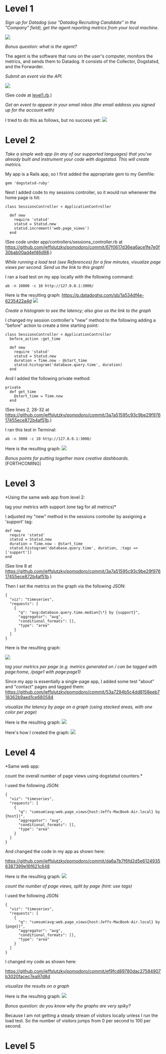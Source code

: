 # Level 1

*Sign up for Datadog (use "Datadog Recruiting Candidate" in the "Company" field), get the agent reporting metrics from your local machine.*

<img src="img/img-1.png">

*Bonus question: what is the agent?*

The agent is the software that runs on the user's computer, monitors the metrics, and sends them to Datadog. It consists of the Collector, Dogstatsd, and the Forwarder.

*Submit an event via the API.*

<img src="img/img-2.png">

(See code at <a href="level1.rb">level1.rb</a>.)

*Get an event to appear in your email inbox (the email address you signed up for the account with)*

I tried to do this as follows, but no success yet:
<img src="img/img-3.png">


# Level 2

*Take a simple web app (in any of our supported languages) that you've already built and instrument your code with dogstatsd. This will create metrics.*

My app is a Rails app, so I first added the appropriate gem to my Gemfile:

    gem 'dogstatsd-ruby'

Next I added code to my sessions controller, so it would run whenever the home page is hit:

    class SessionsController < ApplicationController

      def new
        require 'statsd'
        statsd = Statsd.new
        statsd.increment('web.page_views')
      end

(See code under app/controllers/sessions_controller.rb at  https://github.com/jeffslutzky/pomodoro/commit/67f0617d36ea6ace1fe7e0f30bab00ad4ef46d98.)


*While running a load test (see References) for a few minutes, visualize page views per second. Send us the link to this graph!*

I ran a load test on my app locally with the following command:

    ab -n 10000 -c 10 http://127.0.0.1:3000/

Here is the resulting graph: https://p.datadoghq.com/sb/1a534df4e-6235422a4d
<img src="img/img-4.png">

*Create a histogram to see the latency; also give us the link to the graph*

I changed my session controller's "new" method to the following adding a "before" action to create a time starting point:

    class SessionsController < ApplicationController
      before_action :get_time

      def new
        require 'statsd'
        statsd = Statsd.new
        duration = Time.now - @start_time
        statsd.histogram('database.query.time', duration)
      end

And I added the following private method:

    private
      def get_time
        @start_time = Time.now
      end

(See lines 2, 28-32 at https://github.com/jeffslutzky/pomodoro/commit/3a7a51595c93c9be29f97617455ece872b4af51b.)

I ran this test in Terminal:

    ab -n 3000 -c 10 http://127.0.0.1:3000/

Here is the resulting graph:
<img src="img/img-5.png">

*Bonus points for putting together more creative dashboards.*
[FORTHCOMING]


# Level 3

*Using the same web app from level 2:

tag your metrics with support (one tag for all metrics)*

I adjusted my "new" method in the sessions controller by assigning a 'support' tag:

    def new
      require 'statsd'
      statsd = Statsd.new
      duration = Time.now - @start_time
      statsd.histogram('database.query.time', duration, :tags => ['support'])
    end

(See line 8 at https://github.com/jeffslutzky/pomodoro/commit/3a7a51595c93c9be29f97617455ece872b4af51b.)


Then I set the metrics on the graph via the following JSON:

    {    
      "viz": "timeseries",
      "requests": [
        {
          "q": "avg:database.query.time.median{\*} by {support}",
          "aggregator": "avg",
          "conditional_formats": [],
          "type": "area"
        }
      ]
    }

Here is the resulting graph:

<img src="img/img-6.png">


*tag your metrics per page (e.g. metrics generated on / can be tagged with page:home, /page1 with page:page1)*

Since my app is essentially a single-page app, I added some test "about" and "contact" pages and tagged them: https://github.com/jeffslutzky/pomodoro/commit/53a7294b5c4dd8158eeb718362b9aed1ce680584

*visualize the latency by page on a graph (using stacked areas, with one color per page)*

Here is the resulting graph:
<img src="img/img-7.png">

Here's how I created the graph:
<img src="img/img-8.png">

# Level 4

*Same web app:

count the overall number of page views using dogstatsd counters.*

I used the following JSON:

    {    
      "viz": "timeseries",
      "requests": [
        {
          "q": "cumsum(avg:web.page_views{host:Jeffs-MacBook-Air.local} by {host})",
          "aggregator": "avg",
          "conditional_formats": [],
          "type": "area"
        }
      ]
    }

And changed the code in my app as shown here:

https://github.com/jeffslutzky/pomodoro/commit/da6a7b7f6fd2d5e61249356387399e16f621c648

Here is the resulting graph:
<img src="img/img-9.png">


*count the number of page views, split by page (hint: use tags)*

I used the following JSON:

    {    
      "viz": "timeseries",
      "requests": [
        {
          "q": "cumsum(avg:web.page_views{host:Jeffs-MacBook-Air.local} by {page})",
          "aggregator": "avg",
          "conditional_formats": [],
          "type": "area"
        }
      ]
    }

I changed my code as shown here:

https://github.com/jeffslutzky/pomodoro/commit/ef9fcd89780dac27584907b3020facec7ea97d8d

*visualize the results on a graph*

Here is the resulting graph:
<img src="img/img-10.png">

*Bonus question: do you know why the graphs are very spiky?*

Because I am not getting a steady stream of visitors locally unless I run the load test. So the number of visitors jumps from 0 per second to 100 per second.

# Level 5
